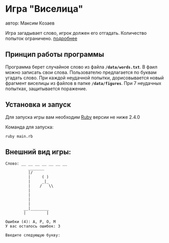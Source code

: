 Игра "Виселица"
==============

автор: Максим Козаев

Игра загадывает слово, игрок должен его отгадать. Количество попыток ограничено.
[подробнее](https://ru.wikipedia.org/wiki/%D0%92%D0%B8%D1%81%D0%B5%D0%BB%D0%B8%D1%86%D0%B0_(%D0%B8%D0%B3%D1%80%D0%B0))

Принцип работы программы
------------------------

Программа берет случайное слово из файла **`/data/words.txt`**. В фаил можно записать свои слова.
Пользователю предлагается по буквам угадать слово. При каждой неудачной попытки, дорисовывается 
новый фрагмент виселицы из файлов в папке **`/data/figures`**. При 7 неудачных попытках, защитывается поражение.

Установка и запуск
-------------------
Для запуска игры вам необходим [Ruby](https://www.ruby-lang.org/en/) версии не ниже 2.4.0

Команда для запуска: 

```
ruby main.rb
```

Внешний вид игры:
-----------------

```
Слово: __ __ __ __ __ __ __
          _______
          |/
          |     ( )
          |     _|_
          |    /   \\
          |
          |
          |
          |
        __|________
        |         |

Ошибки (4): А, Р, О, М
У вас осталось ошибок: 3

Введите следующую букву: 
```

